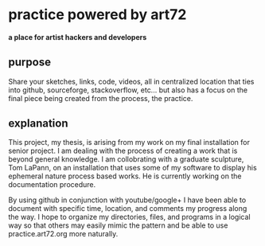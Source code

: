 <h1>practice powered by art72</h1>
<h4>a place for artist hackers and developers</h4>

<h2>purpose</h2>
<p>Share your sketches, links, code, videos, all in centralized location that ties into github, sourceforge, stackoverflow, etc... but also has a focus on the final piece being created from the process, the practice.</p>

<h2>explanation</h2>
<p>This project, my thesis, is arising from my work on my final installation for senior project. I am dealing with the process of creating a work that is beyond general knowledge.
I am collobrating with a graduate sculpture, Tom LaPann, on an installation that uses some of my software to display his ephemeral nature process based works. He is currently working on the documentation procedure.

By using github in conjunction with youtube/google+ I have been able to document with specific time, location, and comments my progress along the way.
I hope to organize my directories, files, and programs in a logical way so that others may easily mimic the pattern and be able to use practice.art72.org more naturally.
</p>


